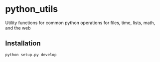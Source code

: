 # python_utils
Utility functions for common python operations for files, time, lists, math, and the web

## Installation

  ```
  python setup.py develop
  ```
